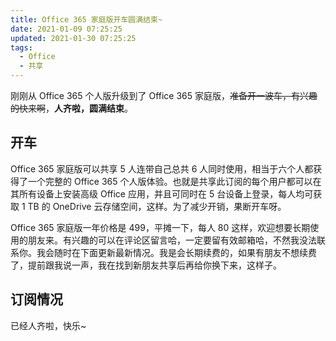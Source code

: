 ```yaml
---
title: Office 365 家庭版开车圆满结束~
date: 2021-01-09 07:25:25
updated: 2021-01-30 07:25:25
tags:
  - Office
  - 共享
---
```


刚刚从 Office 365 个人版升级到了 Office 365 家庭版，~~准备开一波车，有兴趣的快来啊~~，**人齐啦，圆满结束**。

<!--more-->

## 开车

Office 365 家庭版可以共享 5 人连带自己总共 6 人同时使用，相当于六个人都获得了一个完整的 Office 365 个人版体验。也就是共享此订阅的每个用户都可以在其所有设备上安装高级 Office 应用，并且可同时在 5 台设备上登录，每人均可获取 1 TB 的 OneDrive 云存储空间，这样。为了减少开销，果断开车呀。

Office 365 家庭版一年价格是 499，平摊一下，每人 80 这样，欢迎想要长期使用的朋友来。有兴趣的可以在评论区留言哈，一定要留有效邮箱哈，不然我没法联系你。我会随时在下面更新最新情况。我是会长期续费的，如果有朋友不想续费了，提前跟我说一声，我在找到新朋友共享后再给你换下来，这样子。

## 订阅情况

已经人齐啦，快乐~

